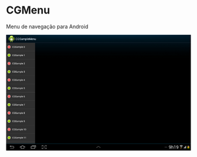 CGMenu
======

Menu de navegação para Android

![CGMenu](https://github.com/CharlesGarrocho/CGMenu/raw/master/cgsample.png)

